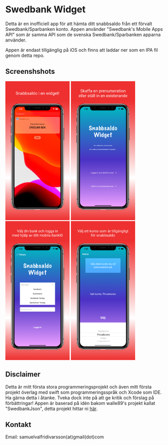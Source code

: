 # Swedbank Widget

Detta är en inofficiell app för att hämta ditt snabbsaldo från ett förvalt Swedbank/Sparbanken konto.
Appen använder "Swedbank's Mobile Apps API" som är samma API som de svenska Swedbank/Sparbanken apparna använder.

Appen är endast tillgänglig på iOS och finns att laddar ner som en IPA fil genom detta repo.

## Screenshshots

<img src="./screenshots/screenshot_1.png" alt="drawing" width="200"/>
<img src="./screenshots/screenshot_2.png" alt="drawing" width="200"/>
<img src="./screenshots/screenshot_3.png" alt="drawing" width="200"/>
<img src="./screenshots/screenshot_4.png" alt="drawing" width="200"/>

## Disclaimer

Detta är mitt första stora programmeringsprojekt och även mitt första projekt överlag med swift
som programmeringsspråk och Xcode som IDE. Ha gärna detta i åtanke.
Tveka dock inte på att ge kritik och förslag på förbättringar! Appen är baserad på idén bakom walle89's projekt kallat
"SwedbankJson", detta projekt hittar ni [här](https://github.com/walle89/SwedbankJson).

## Kontakt

Email: samuelvalfridivarsson(at)gmail(dot)com
